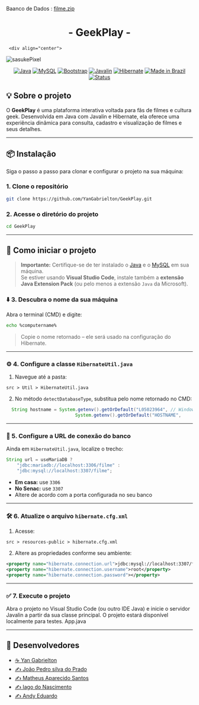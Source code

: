 
Baanco de Dados :
[filme.zip](https://github.com/user-attachments/files/20628064/filme.zip)
<h1 align="center"> - GeekPlay - </h1>

     <div align="center">  
![sasukePixel](https://github.com/user-attachments/assets/6100bbe5-e415-449f-bb52-b3db5ecc2420)

                                 
</div>

<div align="center">

[![Java](https://img.shields.io/badge/Java-ED8B00.svg?style=for-the-badge&logo=java&logoColor=white)](https://www.java.com/)
[![MySQL](https://img.shields.io/badge/MySQL-00758F.svg?style=for-the-badge&logo=mysql&logoColor=white)](https://www.mysql.com/)
[![Bootstrap](https://img.shields.io/badge/Bootstrap-7952B3.svg?style=for-the-badge&logo=bootstrap&logoColor=white)](https://getbootstrap.com/)
[![Javalin](https://img.shields.io/badge/Javalin-077.svg?style=for-the-badge&color=009688)](https://javalin.io/)
[![Hibernate](https://img.shields.io/badge/Hibernate-59666C.svg?style=for-the-badge&logo=hibernate&logoColor=white)](https://hibernate.org/)
[![Made in Brazil](https://img.shields.io/badge/Made%20in-Brazil-009933.svg?style=for-the-badge)](https://github.com/YanGabrielton/GeekPlay)
[![Status](https://img.shields.io/badge/Status-Em%20Desenvolvimento-yellow.svg?style=for-the-badge)](https://github.com/YanGabrielton/GeekPlay)

</div>

## 💡 Sobre o projeto

O **GeekPlay** é uma plataforma interativa voltada para fãs de filmes e cultura geek. Desenvolvida em Java com Javalin e Hibernate, ela oferece uma experiência dinâmica para consulta, cadastro e visualização de filmes e seus detalhes.

---

## 📦 Instalação

Siga o passo a passo para clonar e configurar o projeto na sua máquina:

### 1. Clone o repositório

```bash
git clone https://github.com/YanGabrielton/GeekPlay.git
```

### 2. Acesse o diretório do projeto

```bash
cd GeekPlay
```

---

## 🚀 Como iniciar o projeto

> **Importante:** Certifique-se de ter instalado o [Java](https://www.oracle.com/java/technologies/javase-jdk11-downloads.html) e o [MySQL](https://www.mysql.com/) em sua máquina.  
> Se estiver usando **Visual Studio Code**, instale também a **extensão Java Extension Pack** (ou pelo menos a extensão `Java` da Microsoft).

### ⬇️ 3. Descubra o nome da sua máquina

Abra o terminal (CMD) e digite:

```bash
echo %computername%
```

> Copie o nome retornado – ele será usado na configuração do Hibernate.

---

### ⚙️ 4. Configure a classe `HibernateUtil.java`

1. Navegue até a pasta:

```
src > Util > HibernateUtil.java
```

2. No método `detectDatabaseType`, substitua pelo nome retornado no CMD:

```java
  String hostname = System.getenv().getOrDefault("L05023964", // Windows Digitar no CMD: ECHO "%COMPUTERNAME%"
                          System.getenv().getOrDefault("HOSTNAME",
```

---

### 🔁 5. Configure a URL de conexão do banco

Ainda em `HibernateUtil.java`, localize o trecho:

```java
String url = useMariaDB ? 
    "jdbc:mariadb://localhost:3306/filme" : 
    "jdbc:mysql://localhost:3307/filme"; 
```

- **Em casa:** use `3306`
- **No Senac:** use `3307`
- Altere de acordo com a porta configurada no seu banco

---

### 🛠️ 6. Atualize o arquivo `hibernate.cfg.xml`

1. Acesse:

```
src > resources-public > hibernate.cfg.xml
```

2. Altere as propriedades conforme seu ambiente:

```xml
<property name="hibernate.connection.url">jdbc:mysql://localhost:3307/filme</property>
<property name="hibernate.connection.username">root</property>
<property name="hibernate.connection.password"></property>
```

---

### ✅ 7. Execute o projeto

Abra o projeto no Visual Studio Code (ou outro IDE Java) e inicie o servidor Javalin a partir da sua classe principal. O projeto estará disponível localmente para testes.
App.java

---

## 🧠 Desenvolvedores

- [☕ Yan Gabrielton](https://github.com/YanGabrielton)
- [✍️ João Pedro silva do Prado](https://github.com/)
- [✍️ Matheus Aparecido Santos](https://github.com/)
- [✍️ Iago do Nascimento ](https://github.com/)
- [✍️ Andy Eduardo](https://github.com/)



